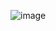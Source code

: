 ![image](https://user-images.githubusercontent.com/92627843/219944952-fa260d42-9729-4f2a-9759-75f6229e6d56.png)
